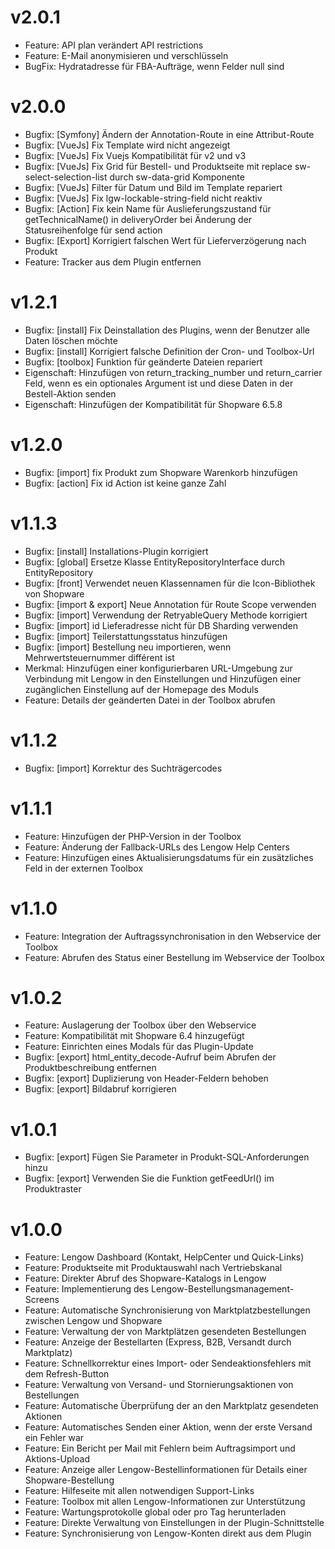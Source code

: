 # v2.0.1
 - Feature: API plan verändert API restrictions
 - Feature: E-Mail anonymisieren und verschlüsseln
 - BugFix: Hydratadresse für FBA-Aufträge, wenn Felder null sind
# v2.0.0
- Bugfix: [Symfony] Ändern der Annotation-Route in eine Attribut-Route
- Bugfix: [VueJs] Fix Template wird nicht angezeigt
- Bugfix: [VueJs] Fix Vuejs Kompatibilität für v2 und v3
- Bugfix: [VueJs] Fix Grid für Bestell- und Produktseite mit replace sw-select-selection-list durch sw-data-grid Komponente
- Bugfix: [VueJs] Filter für Datum und Bild im Template repariert
- Bugfix: [VueJs] Fix lgw-lockable-string-field nicht reaktiv
- Bugfix: [Action] Fix kein Name für Auslieferungszustand für getTechnicalName() in deliveryOrder bei Änderung der Statusreihenfolge für send action
- Bugfix: [Export] Korrigiert falschen Wert für Lieferverzögerung nach Produkt
- Feature: Tracker aus dem Plugin entfernen

# v1.2.1
- Bugfix: [install] Fix Deinstallation des Plugins, wenn der Benutzer alle Daten löschen möchte
- Bugfix: [install] Korrigiert falsche Definition der Cron- und Toolbox-Url
- Bugfix: [toolbox] Funktion für geänderte Dateien repariert
- Eigenschaft: Hinzufügen von return_tracking_number und return_carrier Feld, wenn es ein optionales Argument ist und diese Daten in der Bestell-Aktion senden
- Eigenschaft: Hinzufügen der Kompatibilität für Shopware 6.5.8

# v1.2.0
- Bugfix: [import] fix Produkt zum Shopware Warenkorb hinzufügen
- Bugfix: [action] Fix id Action ist keine ganze Zahl

# v1.1.3
- Bugfix: [install] Installations-Plugin korrigiert
- Bugfix: [global] Ersetze Klasse EntityRepositoryInterface durch EntityRepository
- Bugfix: [front] Verwendet neuen Klassennamen für die Icon-Bibliothek von Shopware
- Bugfix: [import & export] Neue Annotation für Route Scope verwenden
- Bugfix: [import] Verwendung der RetryableQuery Methode korrigiert
- Bugfix: [import] id Lieferadresse nicht für DB Sharding verwenden
- Bugfix: [import] Teilerstattungsstatus hinzufügen
- Bugfix: [import] Bestellung neu importieren, wenn Mehrwertsteuernummer différent ist
- Merkmal: Hinzufügen einer konfigurierbaren URL-Umgebung zur Verbindung mit Lengow in den Einstellungen und Hinzufügen einer zugänglichen Einstellung auf der Homepage des Moduls
- Feature: Details der geänderten Datei in der Toolbox abrufen

# v1.1.2
- Bugfix: [import] Korrektur des Suchträgercodes

# v1.1.1
- Feature: Hinzufügen der PHP-Version in der Toolbox
- Feature: Änderung der Fallback-URLs des Lengow Help Centers
- Feature: Hinzufügen eines Aktualisierungsdatums für ein zusätzliches Feld in der externen Toolbox

# v1.1.0
- Feature: Integration der Auftragssynchronisation in den Webservice der Toolbox
- Feature: Abrufen des Status einer Bestellung im Webservice der Toolbox

# v1.0.2
- Feature: Auslagerung der Toolbox über den Webservice
- Feature: Kompatibilität mit Shopware 6.4 hinzugefügt
- Feature: Einrichten eines Modals für das Plugin-Update
- Bugfix: [export] html_entity_decode-Aufruf beim Abrufen der Produktbeschreibung entfernen
- Bugfix: [export] Duplizierung von Header-Feldern behoben
- Bugfix: [export] Bildabruf korrigieren

# v1.0.1
- Bugfix: [export] Fügen Sie Parameter in Produkt-SQL-Anforderungen hinzu
- Bugfix: [export] Verwenden Sie die Funktion getFeedUrl() im Produktraster

# v1.0.0
- Feature: Lengow Dashboard (Kontakt, HelpCenter und Quick-Links)
- Feature: Produktseite mit Produktauswahl nach Vertriebskanal
- Feature: Direkter Abruf des Shopware-Katalogs in Lengow
- Feature: Implementierung des Lengow-Bestellungsmanagement-Screens
- Feature: Automatische Synchronisierung von Marktplatzbestellungen zwischen Lengow und Shopware
- Feature: Verwaltung der von Marktplätzen gesendeten Bestellungen
- Feature: Anzeige der Bestellarten (Express, B2B, Versandt durch Marktplatz)
- Feature: Schnellkorrektur eines Import- oder Sendeaktionsfehlers mit dem Refresh-Button
- Feature: Verwaltung von Versand- und Stornierungsaktionen von Bestellungen
- Feature: Automatische Überprüfung der an den Marktplatz gesendeten Aktionen
- Feature: Automatisches Senden einer Aktion, wenn der erste Versand ein Fehler war
- Feature: Ein Bericht per Mail mit Fehlern beim Auftragsimport und Aktions-Upload
- Feature: Anzeige aller Lengow-Bestellinformationen für Details einer Shopware-Bestellung
- Feature: Hilfeseite mit allen notwendigen Support-Links
- Feature: Toolbox mit allen Lengow-Informationen zur Unterstützung
- Feature: Wartungsprotokolle global oder pro Tag herunterladen
- Feature: Direkte Verwaltung von Einstellungen in der Plugin-Schnittstelle
- Feature: Synchronisierung von Lengow-Konten direkt aus dem Plugin
